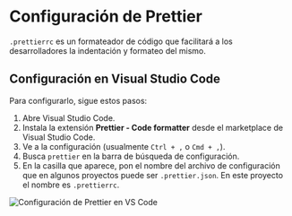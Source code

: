 # Configuración de Prettier

`.prettierrc` es un formateador de código que facilitará a los desarrolladores la indentación y formateo del mismo.

## Configuración en Visual Studio Code

Para configurarlo, sigue estos pasos:

1. Abre Visual Studio Code.
2. Instala la extensión **Prettier - Code formatter** desde el marketplace de Visual Studio Code.
3. Ve a la configuración (usualmente `Ctrl + ,` o `Cmd + ,`).
4. Busca `prettier` en la barra de búsqueda de configuración.
5. En la casilla que aparece, pon el nombre del archivo de configuración que en algunos proyectos puede ser `.prettier.json`. En este proyecto el nombre es `.prettierrc`.


![Configuración de Prettier en VS Code](https://github.com/user-attachments/assets/eb882c45-e4b7-4042-bd81-ece932d61bae)


